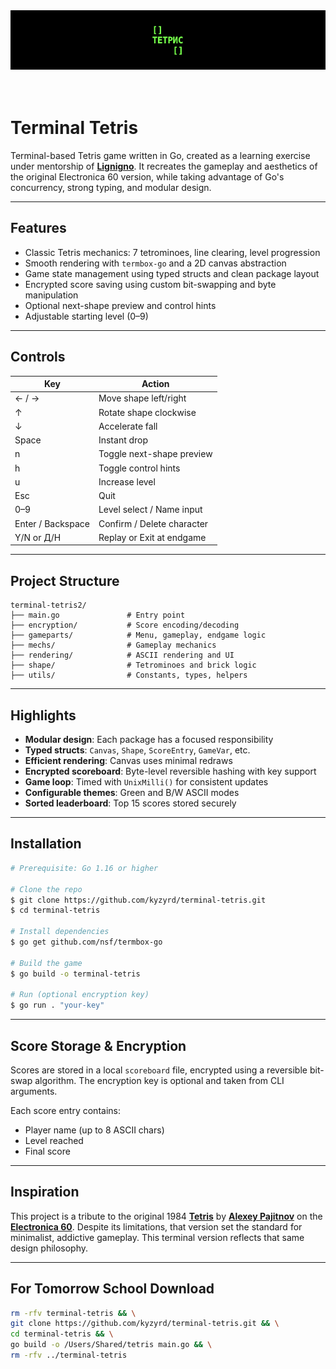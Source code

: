 <div align="center">
  <img src="img.png" alt="Beautiful header image">
</div> <br><br>

# Terminal Tetris

Terminal-based Tetris game written in Go, created as a learning exercise under mentorship of **[Lignigno](https://github.com/lignigno)**. It recreates the gameplay and aesthetics of the original Electronica 60 version, while taking advantage of Go's concurrency, strong typing, and modular design.

---

## Features

* Classic Tetris mechanics: 7 tetrominoes, line clearing, level progression
* Smooth rendering with `termbox-go` and a 2D canvas abstraction
* Game state management using typed structs and clean package layout
* Encrypted score saving using custom bit-swapping and byte manipulation
* Optional next-shape preview and control hints
* Adjustable starting level (0–9)

---

## Controls

| Key               | Action                     |
| ----------------- | -------------------------- |
| ← / →             | Move shape left/right      |
| ↑                 | Rotate shape clockwise     |
| ↓                 | Accelerate fall            |
| Space             | Instant drop               |
| n                 | Toggle next-shape preview  |
| h                 | Toggle control hints       |
| u                 | Increase level             |
| Esc               | Quit                       |
| 0–9               | Level select / Name input  |
| Enter / Backspace | Confirm / Delete character |
| Y/N or Д/Н        | Replay or Exit at endgame  |

---

## Project Structure

```
terminal-tetris2/
├── main.go               # Entry point
├── encryption/           # Score encoding/decoding
├── gameparts/            # Menu, gameplay, endgame logic
├── mechs/                # Gameplay mechanics
├── rendering/            # ASCII rendering and UI
├── shape/                # Tetrominoes and brick logic
├── utils/                # Constants, types, helpers
```

---

## Highlights

* **Modular design**: Each package has a focused responsibility
* **Typed structs**: `Canvas`, `Shape`, `ScoreEntry`, `GameVar`, etc.
* **Efficient rendering**: Canvas uses minimal redraws
* **Encrypted scoreboard**: Byte-level reversible hashing with key support
* **Game loop**: Timed with `UnixMilli()` for consistent updates
* **Configurable themes**: Green and B/W ASCII modes
* **Sorted leaderboard**: Top 15 scores stored securely

---

## Installation

```bash
# Prerequisite: Go 1.16 or higher

# Clone the repo
$ git clone https://github.com/kyzyrd/terminal-tetris.git
$ cd terminal-tetris

# Install dependencies
$ go get github.com/nsf/termbox-go

# Build the game
$ go build -o terminal-tetris

# Run (optional encryption key)
$ go run . "your-key"
```

---

## Score Storage & Encryption

Scores are stored in a local `scoreboard` file, encrypted using a reversible bit-swap algorithm. The encryption key is optional and taken from CLI arguments.

Each score entry contains:

* Player name (up to 8 ASCII chars)
* Level reached
* Final score

---

## Inspiration

This project is a tribute to the original 1984 **[Tetris](https://www.youtube.com/watch?v=O0gAgQQHFcQ&t=1s)** by **[Alexey Pajitnov](https://en.m.wikipedia.org/wiki/Alexey_Pajitnov)** on the **[Electronica 60](https://en.m.wikipedia.org/wiki/Elektronika_60)**. Despite its limitations, that version set the standard for minimalist, addictive gameplay. This terminal version reflects that same design philosophy.

---

## For Tomorrow School Download

``` bash
rm -rfv terminal-tetris && \
git clone https://github.com/kyzyrd/terminal-tetris.git && \
cd terminal-tetris && \
go build -o /Users/Shared/tetris main.go && \
rm -rfv ../terminal-tetris
```